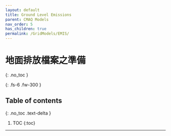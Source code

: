 ```yaml
---
layout: default
title: Ground Level Emissions
parent: CMAQ Models
nav_order: 5
has_children: true
permalink: /GridModels/EMIS/
---
```


# 地面排放檔案之準備
{: .no_toc }


{: .fs-6 .fw-300 }

## Table of contents
{: .no_toc .text-delta }

1. TOC
{:toc}

---



